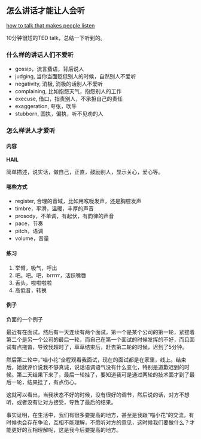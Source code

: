## 怎么讲话才能让人会听

[how to talk that makes people listen](#https://www.youtube.com/watch?v=eIho2S0ZahI)

10分钟很短的TED talk，总结一下听到的。

### 什么样的讲话人们不爱听

* gossip，流言蜚语，背后说人
* judging,  当你当面贬低别人的时候，自然别人不爱听
* negativity, 消极, 消极的话别人不爱听
* complaining,  比如抱怨天气，抱怨别人的工作
* execuse, 借口，指责别人，不承担自己的责任
* exaggeration, 夸张，吹牛
* stubborn, 固执，偏执，听不见劝的人



### 怎么样说人才爱听

#### 内容

**HAIL**

简单描述，说实话，做自己，正直，鼓励别人，显示关心，爱心等。

#### 哪些方式

* register, 合理的音域，比如用喉咙发声，还是胸腔发声
* timbre，平滑，温暖，丰厚的声音
* prosody，不单调，有起伏，有韵律的声音
* pace，节奏
* pitch，语调
* volume，音量



#### 练习

1. 举臂，吸气，呼出
2. 吧。吧。吧，brrrrr，活跃嘴唇
3. 舌头，啦啦啦啦
4. 高低音，转换



#### 例子

负面的一个例子

最近有在面试，然后有一天连续有两个面试，第一个是某个公司的第一轮，紧接着第二个是另一个公司的最后一轮，而自己在第一个面试的时候发挥的不好，而且面试有点拖沓，导致我超时了，草草结束后，赶去第二轮的时候，迟到了5分钟。

然后第二轮中，”喵小花“全程观看我面试，现在的面试都是在家里，线上。结束后，她就评价说我不够真诚，说话语调语气没有什么变化，特别是道歉迟到的时候。第二天结果下来了，最后一轮挂了，要知道我可是通过两轮的技术面才到了最后一轮，结果挂了，有点伤心。

这就可以看出，当我状态不好的时候，没有很好的调节，然后说的话，对方不想听，或者没有让对方接受，导致了最后的结果。

事实证明，在生活中，我们有很多要提高的地方，甚至是我跟”喵小花“的交流，有时候也会存在争论，互相不能理解，不愿听对方的意见，这时候我们要做什么？才能更好的互相理解呢，这是我今后要提高的地方。



